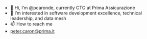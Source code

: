 - 👋 Hi, I’m @pcaronde, currently CTO at Prima Assicurazione
- 👀 I’m interested in software development excellence, technical leadership, and data mesh
- 📫 How to reach me 
- peter.caron@prima.it

<!---
pcaronde/pcaronde is a ✨ special ✨ repository because its `README.md` (this file) appears on your GitHub profile.
You can click the Preview link to take a look at your changes.
--->
